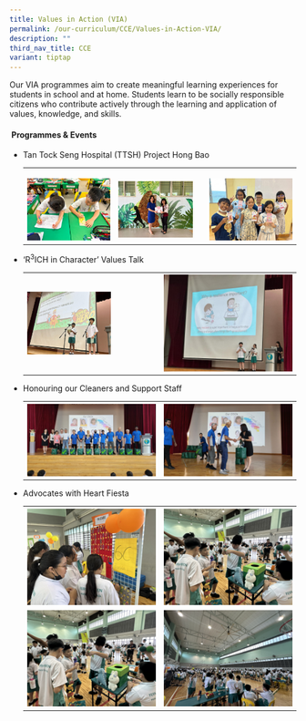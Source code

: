 ```yaml
---
title: Values in Action (VIA)
permalink: /our-curriculum/CCE/Values-in-Action-VIA/
description: ""
third_nav_title: CCE
variant: tiptap
---
```

<p>Our VIA programmes aim to create meaningful learning experiences for students
in school and at home. Students learn to be socially responsible citizens
who contribute actively through the learning and application of values,
knowledge, and skills.</p>
<h4><strong>&nbsp;Programmes &amp; Events</strong></h4>
<ul data-tight="true" class="tight">
<li>
<p>Tan Tock Seng Hospital (TTSH) Project Hong Bao</p>
<table style="minWidth: 75px">
<colgroup>
<col>
<col>
<col>
</colgroup>
<tbody>
<tr>
<th rowspan="1" colspan="1">
<p></p>
<div class="isomer-image-wrapper">
<img style="width: 100%" height="auto" width="100%" alt="" src="/images/CCE/TTSH_1.jpg">
</div>
</th>
<th rowspan="1" colspan="1">
<p></p>
<div class="isomer-image-wrapper">
<img style="width: 90%;" height="auto" width="100%" alt="" src="/images/CCE/TTSH_3.jpg">
</div>
</th>
<th rowspan="1" colspan="1">
<p></p>
<div class="isomer-image-wrapper">
<img style="width: 100%" height="auto" width="100%" alt="" src="/images/CCE/TTSH_4.jpg">
</div>
</th>
</tr>
</tbody>
</table>
</li>
<li>
<p>‘R<sup>3</sup>ICH in Character’ Values Talk</p>
<table style="minWidth: 50px">
<colgroup>
<col>
<col>
</colgroup>
<tbody>
<tr>
<th rowspan="1" colspan="1">
<div class="isomer-image-wrapper">
<img style="width: 65%;" height="auto" width="100%" alt="" src="/images/CCE/Values_Talk_1.jpg">
</div>
</th>
<th rowspan="1" colspan="1">
<div class="isomer-image-wrapper">
<img style="width: 100%" height="auto" width="100%" alt="" src="/images/CCE/Values_Talk_2.jpg">
</div>
</th>
</tr>
</tbody>
</table>
</li>
<li>
<p>Honouring our Cleaners and Support Staff</p>
<table style="minWidth: 50px">
<colgroup>
<col>
<col>
</colgroup>
<tbody>
<tr>
<th rowspan="1" colspan="1">
<div class="isomer-image-wrapper">
<img style="width: 100%" height="auto" width="100%" alt="" src="/images/CCE/Honouring_our_Cleaners___Support_Staff_1.jpg">
</div>
</th>
<th rowspan="1" colspan="1">
<div class="isomer-image-wrapper">
<img style="width: 100%" height="auto" width="100%" alt="" src="/images/CCE/Honouring_our_Cleaners___Support_Staff_2.jpg">
</div>
</th>
</tr>
</tbody>
</table>
</li>
<li>
<p>Advocates with Heart Fiesta</p>
<table style="minWidth: 50px">
<colgroup>
<col>
<col>
</colgroup>
<tbody>
<tr>
<th rowspan="1" colspan="1">
<div class="isomer-image-wrapper">
<img style="width: 100%" height="auto" width="100%" alt="" src="/images/CCE/Advocates_with_Heart_1.jpg">
</div>
</th>
<th rowspan="1" colspan="1">
<div class="isomer-image-wrapper">
<img style="width: 100%" height="auto" width="100%" alt="" src="/images/CCE/Advocates_with_Heart_3.jpg">
</div>
</th>
</tr>
<tr>
<td rowspan="1" colspan="1">
<div class="isomer-image-wrapper">
<img style="width: 100%" height="auto" width="100%" alt="" src="/images/CCE/Advocates_with_Heart_3.jpg">
</div>
</td>
<td rowspan="1" colspan="1">
<div class="isomer-image-wrapper">
<img style="width: 100%" height="auto" width="100%" alt="" src="/images/CCE/Advocates_with_Heart_2.jpg">
</div>
</td>
</tr>
</tbody>
</table>
</li>
</ul>
<p></p>